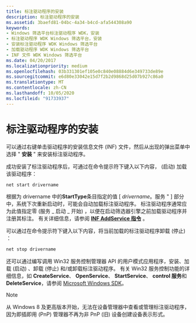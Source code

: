 ```yaml
---
title: 标注驱动程序的安装
description: 标注驱动程序的安装
ms.assetid: 3baefd81-04bc-4a34-b4cd-afa544308a90
keywords:
- Windows 筛选平台标注驱动程序 WDK，安装
- 标注驱动程序 WDK Windows 筛选平台，安装
- 安装标注驱动程序 WDK Windows 筛选平台
- 加载驱动程序 WDK Windows 筛选平台
- INF 文件 WDK Windows 筛选平台
ms.date: 04/20/2017
ms.localizationpriority: medium
ms.openlocfilehash: 03b331301ef105e0c840e08884d6e349733de89e
ms.sourcegitcommit: e6d80e33042e15d7f2b2d9868d25d07b927c86a0
ms.translationtype: MT
ms.contentlocale: zh-CN
ms.lasthandoff: 10/05/2020
ms.locfileid: "91733937"
---
```

# <a name="installation-of-callout-drivers"></a>标注驱动程序的安装


可以通过右键单击驱动程序的安装信息文件 (INF) 文件，然后从出现的弹出菜单中选择 " **安装** " 来安装标注驱动程序。

成功安装了标注驱动程序后，可通过在命令提示符下键入以下内容， (启动) 加载该驱动程序：

```cpp
net start drivername
```

根据为 drivername 中的**StartType**条目指定的值 \[ *drivername*。服务 " \] 部分中，系统下次重新启动时，可能会自动加载标注驱动程序。 标注驱动程序通常应为此值指定零 (服务 \_ 启动 \_ 开始) ，以便在启动筛选器引擎之前加载驱动程序并注册其标注。 有关详细信息，请参阅 [**INF AddService 指令**](../install/inf-addservice-directive.md) 。

可以通过在命令提示符下键入以下内容，将当前加载的标注驱动程序卸载 (停止) ：

```cpp
net stop drivername
```

还可以通过编写调用 Win32 服务控制管理器 API 的用户模式应用程序，安装、加载 (启动) 、卸载 (停止) 和/或卸载标注驱动程序。 有关 Win32 服务控制功能的详细信息，如 **CreateService**、 **OpenService**、 **StartService**、 **control 服务**和 **DeleteService**，请参阅 [Microsoft Windows SDK](/windows/win32/services/service-reference)。

> [!NOTE]
> 从 Windows 8 及更高版本开始，无法在设备管理器中查看或管理标注驱动程序，因为即插即用 (PnP) 管理器不再为非 PnP (旧) 设备创建设备表示形式。